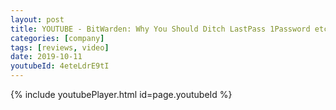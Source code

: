 ```yaml
---
layout: post
title: YOUTUBE - BitWarden: Why You Should Ditch LastPass 1Password etc
categories: [company]
tags: [reviews, video]
date: 2019-10-11
youtubeId: 4eteLdrE9tI
---
```


{% include youtubePlayer.html id=page.youtubeId %}
